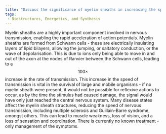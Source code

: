 ```yaml
---
title: "Discuss the significance of myelin sheaths in increasing the speed of nervous transmission."
tags:
 - Biostructures, Energetics, and Synthesis
---
```

Myelin sheaths are a highly important component involved in nervous transmission, enabling the rapid acceleration of action potentials. 
Myelin sheaths are formed from Schwann cells - these are electrically insulating layers of lipid bilayers, allowing the jumping, or saltatory conduction, or the wave of depolarisation. This is due to ions only being able to move in and out of the axon at the nodes of Ranvier between the Schwann cells, leading to a $$100\times$$ increase in the rate of transmission. 
This increase in the speed of transmission is vital in the survival of large and mobile organisms - if no myelin sheath were present, it would not be possible for reflexive actions to occur, as by the time the stimulus had caused damage, the signal would have only just reached the central nervous system. 
Many disease states affect the myelin sheath structures, reducing the speed of nervous transmission, including multiple sclerosis and Guillain-Barre syndrome, amongst others. This can lead to muscle weakness, loss of vision, and a loss of sensation and coordination. There is currently no known treatment - only management of the symptoms. 
